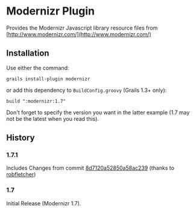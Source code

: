 # Modernizr Plugin

Provides the Modernizr Javascript library resource files from [http://www.modernizr.com/](http://www.modernizr.com/)

## Installation

Use either the command:

    grails install-plugin modernizr

or add this dependency to `BuildConfig.groovy` (Grails 1.3+ only):

    build ":modernizr:1.7"

Don't forget to specify the version you want in the latter example (1.7 may not be the latest when you read
this).

## History

### 1.7.1
Includes Changes from commit [8d7120a52850a58ac239](https://github.com/abnun/grails-modernizr/commit/8d7120a52850a58ac239483bb50aff3084e8e675) (thanks to [robfletcher](https://github.com/robfletcher))

### 1.7
Initial Release (Modernizr 1.7).